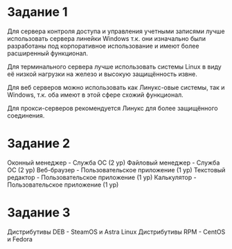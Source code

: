 # Задание 1
Для сервера контроля доступа и управления учетными записями лучше использовать сервера линейки Windows т.к. они изначально были разработаны под корпоративное использование и имеют более расширенный функционал.

Для терминального сервера лучше использовать системы Linux в виду её низкой нагрузки на железо и высокую защищённость извне.

Для веб серверов можно использовать как Линукс-овые системы, так и Windows, т.к. оба имеют в этой сфере схожий функционал.

Для прокси-серверов рекомендуется Линукс для более защищённого соединения.

# Задание 2

Оконный менеджер - Служба ОС (2 ур)
Файловый менеджер - Служба ОС (2 ур) 
Веб-браузер - Пользовательское приложение (1 ур)
Текстовый редактор - Пользовательское приложение (1 ур)
Калькулятор - Пользовательское приложение (1 ур)

# Задание 3

Дистрибутивы DEB - SteamOS и Astra Linux
Дистрибутивы RPM - CentOS и Fedora